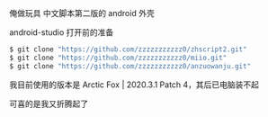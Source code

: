 俺做玩具  中文脚本第二版的 android 外壳

android-studio 打开前的准备

```bash
$ git clone "https://github.com/zzzzzzzzzzz0/zhscript2.git"
$ git clone "https://github.com/zzzzzzzzzzz0/miio.git"
$ git clone "https://github.com/zzzzzzzzzzz0/anzuowanju.git"
```

我目前使用的版本是 Arctic Fox | 2020.3.1 Patch 4，其后已电脑装不起

可喜的是我又折腾起了
